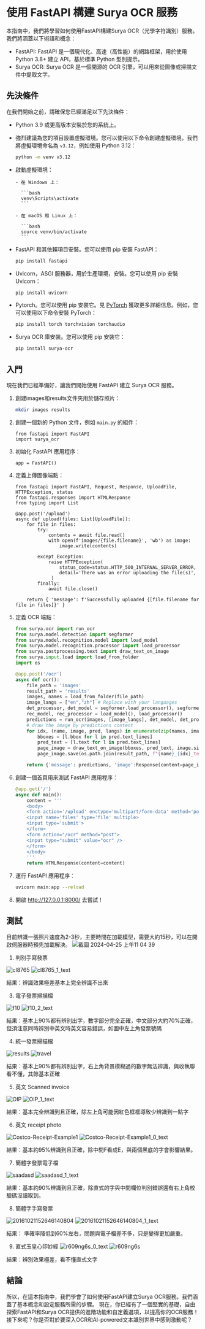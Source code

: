 # 使用 FastAPI 構建 Surya OCR 服務

本指南中，我們將學習如何使用FastAPI構建Surya OCR（光學字符識別）服務。我們將涵蓋以下術語和概念：

- FastAPI: FastAPI 是一個現代化、高速（高性能）的網路框架，用於使用 Python 3.8+ 建立 API，基於標準 Python 型別提示。
- Surya OCR: Surya OCR 是一個開源的 OCR 引擎，可以用來從圖像或掃描文件中提取文字。

## 先決條件

在我們開始之前，請確保您已經滿足以下先決條件：

- Python 3.9 或更高版本安裝於您的系統上。
- 強烈建議為您的項目設置虛擬環境。您可以使用以下命令創建虛擬環境，我們將虛擬環境命名為 `v3.12`，例如使用 Python 3.12：

    ```bash
    python -m venv v3.12
    ```

- 啟動虛擬環境：
  
      - 在 Windows 上：
        
        ```bash
        venv\Scripts\activate
        ```
      
      - 在 macOS 和 Linux 上：
        
        ```bash
        source venv/bin/activate
        ```

- FastAPI 和其依賴項目安裝。您可以使用 pip 安裝 FastAPI：

    ```bash
    pip install fastapi
    ```

- Uvicorn，ASGI 服務器，用於生產環境，安裝。您可以使用 pip 安裝 Uvicorn：

    ```bash
    pip install uvicorn
    ```

- Pytorch。您可以使用 pip 安裝它。見 [PyTorch](https://pytorch.org/get-started/locally/) 獲取更多詳細信息。例如，您可以使用以下命令安裝 PyTorch：

    ```bash
    pip install torch torchvision torchaudio
    ```

- Surya OCR 庫安裝。您可以使用 pip 安裝它：

    ```bash
    pip install surya-ocr
    ```

## 入門

現在我們已經準備好，讓我們開始使用 FastAPI 建立 Surya OCR 服務。

1. 創建images和results文件夾用於儲存照片：

    ```bash
    mkdir images results
    ```

2. 創建一個新的 Python 文件，例如 `main.py` 的組件：

    ```
    from fastapi import FastAPI
    import surya_ocr
     ```

3. 初始化 FastAPI 應用程序：

    ```
    app = FastAPI()
     ```

4. 定義上傳圖像端點：

    ```
    from fastapi import FastAPI, Request, Response, UploadFile, HTTPException, status
    from fastapi.responses import HTMLResponse
    from typing import List

    @app.post('/upload')
    async def upload(files: List[UploadFile]):
        for file in files:
            try:
                contents = await file.read()
                with open(f'images/{file.filename}', 'wb') as image:
                    image.write(contents)
                
            except Exception:
                raise HTTPException(
                    status_code=status.HTTP_500_INTERNAL_SERVER_ERROR,
                    detail='There was an error uploading the file(s)',
                 )
            finally:
                await file.close()

        return { 'message': f'Successfully uploaded {[file.filename for file in files]}' } 
     ```

5. 定義 OCR 端點：

    ```python
    from surya.ocr import run_ocr
    from surya.model.detection import segformer
    from surya.model.recognition.model import load_model
    from surya.model.recognition.processor import load_processor
    from surya.postprocessing.text import draw_text_on_image
    from surya.input.load import load_from_folder
    import os

    @app.post('/ocr')
    async def ocr():
        file_path = 'images'
        result_path = 'results'
        images, names = load_from_folder(file_path)
        image_langs = ["en","zh"] # Replace with your languages
        det_processor, det_model = segformer.load_processor(), segformer.load_model()
        rec_model, rec_processor = load_model(), load_processor()
        predictions = run_ocr(images, [image_langs], det_model, det_processor, rec_model, rec_processor)
        # draw the image by predictions content
        for idx, (name, image, pred, langs) in enumerate(zip(names, images, predictions, image_langs):
            bboxes = [l.bbox for l in pred.text_lines]
            pred_text = [l.text for l in pred.text_lines]
            page_image = draw_text_on_image(bboxes, pred_text, image.size, langs, has_math="_math" in langs)
            page_image.save(os.path.join(result_path, f"{name}_{idx}_text.png"))

        return {'message': predictions, 'image':Response(content=page_image, media_type="image/png")}
     ```

6. 創建一個首頁用來測試 FastAPI 應用程序：

    ```python
    @app.get('/')
    async def main():
        content = '''
        <body>
        <form action='/upload' enctype='multipart/form-data' method='post'>
        <input name='files' type='file' multiple>
        <input type='submit'>
        </form>
        <form action="/ocr" method="post">
        <input type="submit" value="ocr" />
        </form>
        </body>
        '''
        return HTMLResponse(content=content)
    ```

7. 運行 FastAPI 應用程序：

     ```bash
     uvicorn main:app --reload
     ```

8. 開啟 <http://127.0.0.1:8000/> 去嘗試！

## 測試

目前辨識一張照片速度為2-3秒，主要時間在加載模型，需要大約15秒，可以在開啟伺服器時預先加載解決。
![截圖 2024-04-25 上午11 04 39](https://github.com/CAFECA-IO/KnowledgeManagement/assets/123862185/7ef2fbcd-5caa-4e2e-9db7-06592ed82670)

1. 判別手寫發票

![cl8765](https://github.com/CAFECA-IO/KnowledgeManagement/assets/123862185/b813c5db-5ebe-4ce4-91df-475c60580550)
![cl8765_1_text](https://github.com/CAFECA-IO/KnowledgeManagement/assets/123862185/ce17a1d2-dd5b-46bf-8950-366829d8ff7e)

結果：辨識效果極差基本上完全辨識不出來

3. 電子發票掃描檔

![f10](https://github.com/CAFECA-IO/KnowledgeManagement/assets/123862185/dcbe51cb-c78d-4477-b049-7efd70cf4f38)
![f10_2_text](https://github.com/CAFECA-IO/KnowledgeManagement/assets/123862185/8677516e-d14f-4fbf-b912-2493169d8363)

結果：基本上90%都有辨別出字，數字部分完全正確，中文部分大約70%正確，但須注意同時辨別中英文時英文容易錯誤，如圖中左上角發票號碼

4. 統一發票掃描檔

![results](https://github.com/CAFECA-IO/KnowledgeManagement/assets/123862185/7fbe8f9a-7bb5-4b71-b66b-d3dcc16469b6)
![travel](https://github.com/CAFECA-IO/KnowledgeManagement/assets/123862185/5c0e53ef-8897-4324-a876-afd23594631f)

結果：基本上90%都有辨別出字，右上角背景模糊過的數字無法辨識，與收執聯看不懂，其餘基本正確

5. 英文 Scanned invoice

![OIP](https://github.com/CAFECA-IO/KnowledgeManagement/assets/123862185/5ddc90f8-4329-4911-9524-0e0fb105cf2d)
![OIP_1_text](https://github.com/CAFECA-IO/KnowledgeManagement/assets/123862185/776a0e35-e833-4862-9efb-69662906c699)

結果：基本完全辨識到且正確，除左上角可能因紅色框框導致少辨識到一點字

6. 英文 receipt photo

![Costco-Receipt-Example1](https://github.com/CAFECA-IO/KnowledgeManagement/assets/123862185/ae036bc2-b309-46c0-945e-966ef19581cc)
![Costco-Receipt-Example1_0_text](https://github.com/CAFECA-IO/KnowledgeManagement/assets/123862185/b111b375-fcac-428c-a354-a29e7b01220d)

結果：基本約95%辨識到且正確，除中間F看成E，與兩個黑底的字會影響結果。

7. 簡體字發票電子檔

![saadasd](https://github.com/CAFECA-IO/KnowledgeManagement/assets/123862185/21e9b3a2-6a1c-48c7-befc-8e167203310d)
![saadasd_1_text](https://github.com/CAFECA-IO/KnowledgeManagement/assets/123862185/51d87cbe-9dbd-4b3d-8f6b-656dec315c36)

結果：基本約90%辨識到且正確，除直式的字與中間欄位判別錯誤還有右上角校驗碼沒讀取到。

8. 簡體字手寫發票

![20161021152646140804](https://github.com/CAFECA-IO/KnowledgeManagement/assets/123862185/a0f279cf-2804-4e50-b128-78b17c356fd0)
![20161021152646140804_1_text](https://github.com/CAFECA-IO/KnowledgeManagement/assets/123862185/9cb55f72-9661-406f-9b45-b9e5cd789618)

結果： 準確率降低到60%左右，問題與電子檔差不多，只是變得更加嚴重。

9. 直式玉皇心印妙經
![r609ng6s_0_text](https://github.com/CAFECA-IO/KnowledgeManagement/assets/123862185/127fa7df-137c-486d-b938-6cbd4d18d6eb)
![r609ng6s](https://github.com/CAFECA-IO/KnowledgeManagement/assets/123862185/3cad641b-618d-4a3f-a229-30e97fbed368)

結果：辨別效果極差，看不懂直式文字

## 結論

所以，在這本指南中，我們學會了如何使用FastAPI建立Surya OCR服務。我們涵蓋了基本概念和設定服務所需的步驟。
現在，你已經有了一個堅實的基礎，自由探索FastAPI和Surya OCR提供的進階功能和自定義選項，以提高你的OCR服務！
接下來呢？你是否對於要深入OCR和AI-powered文本識別世界中感到激動呢？

